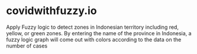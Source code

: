 # covidwithfuzzy.io

Apply Fuzzy logic to detect zones in Indonesian territory including red, yellow, or green zones.
By entering the name of the province in Indonesia, a fuzzy logic graph will come out with colors according to the data on the number of cases

